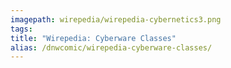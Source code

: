 ```yaml
---
imagepath: wirepedia/wirepedia-cybernetics3.png
tags:
title: "Wirepedia: Cyberware Classes"
alias: /dnwcomic/wirepedia-cyberware-classes/
---
```

